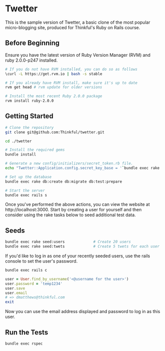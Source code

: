 Twetter
=============

This is the sample version of Twetter, a basic clone of the most popular micro-blogging site, produced for Thinkful's Ruby on Rails course.

Before Beginning
-------------

Ensure you have the latest version of Ruby Version Manager (RVM) and ruby 2.0.0-p247 installed.

```sh
# If you do not have RVM installed, you can do so as follows
\curl -L https://get.rvm.io | bash -s stable

# If you already have RVM install, make sure it's up to date
rvm get head # rvm update for older versions

# Install the most recent Ruby 2.0.0 package
rvm install ruby-2.0.0
```

Getting Started
-------------

```sh
# Clone the repository
git clone git@github.com:Thinkful/twetter.git

cd ./twetter

# Install the required gems
bundle install

# Generate a new config/initializers/secret_token.rb file.
echo "Twetter::Application.config.secret_key_base = '`bundle exec rake secret`'" > config/initializers/secret_token.rb

# Set up the database
bundle exec rake db:create db:migrate db:test:prepare

# Start the server
bundle exec rails s
```

Once you've performed the above actions, you can view the website at http://localhost:3000.
Start by creating a user for yourself and then consider using the rake tasks below to seed
additional test data.

Seeds
-------------

```sh
bundle exec rake seed:users             # Create 20 users
bundle exec rake seed:twets             # Create 5 twets for each user
```

If you'd like to log in as one of your recently seeded users, use the rails console to
set the user's password.

```sh
bundle exec rails c
```

```ruby
user = User.find_by_username('<@username for the user>')
user.password = 'temp1234'
user.save
user.email
# => dmatthews@thinkful.com
exit
```

Now you can use the email address displayed and password to log in as this user.

Run the Tests
-------------

```sh
bundle exec rspec
```
